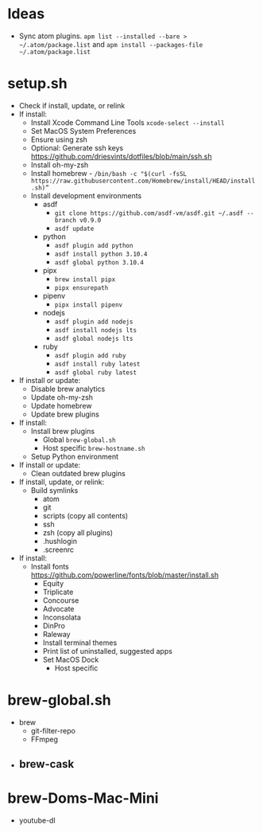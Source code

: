 # Ideas
- Sync atom plugins.  `apm list --installed --bare > ~/.atom/package.list` and `apm install --packages-file ~/.atom/package.list`

# setup.sh
- Check if install, update, or relink
- If install:
  - Install Xcode Command Line Tools `xcode-select --install`
  - Set MacOS System Preferences
  - Ensure using zsh
  - Optional: Generate ssh keys https://github.com/driesvints/dotfiles/blob/main/ssh.sh
  - Install oh-my-zsh
  - Install homebrew - `/bin/bash -c "$(curl -fsSL https://raw.githubusercontent.com/Homebrew/install/HEAD/install.sh)”`
  - Install development environments
    - asdf
      - `git clone https://github.com/asdf-vm/asdf.git ~/.asdf --branch v0.9.0`
      - `asdf update`
    - python
      - `asdf plugin add python`
      - `asdf install python 3.10.4`
      - `asdf global python 3.10.4`
    - pipx
      - `brew install pipx`
      - `pipx ensurepath`
    - pipenv
      - `pipx install pipenv`
    - nodejs
      - `asdf plugin add nodejs`
      - `asdf install nodejs lts`
      - `asdf global nodejs lts`
    - ruby
      - `asdf plugin add ruby`
      - `asdf install ruby latest`
      - `asdf global ruby latest`
- If install or update:
  - Disable brew analytics
  - Update oh-my-zsh
  - Update homebrew
  - Update brew plugins
- If install:
  - Install brew plugins
    - Global `brew-global.sh`
    - Host specific `brew-hostname.sh`
  - Setup Python environment
- If install or update:
  - Clean outdated brew plugins
- If install, update, or relink:
  - Build symlinks
    - atom
    - git
    - scripts (copy all contents)
    - ssh
    - zsh (copy all plugins)
    - .hushlogin
    - .screenrc
- If install:
  - Install fonts https://github.com/powerline/fonts/blob/master/install.sh
    - Equity
    - Triplicate
    - Concourse
    - Advocate
    - Inconsolata
    - DinPro
    - Raleway
    - Install terminal themes
    - Print list of uninstalled, suggested apps
    - Set MacOS Dock
      - Host specific

# brew-global.sh
- brew
  - git-filter-repo
  - FFmpeg
- brew-cask
  -

# brew-Doms-Mac-Mini
- youtube-dl
